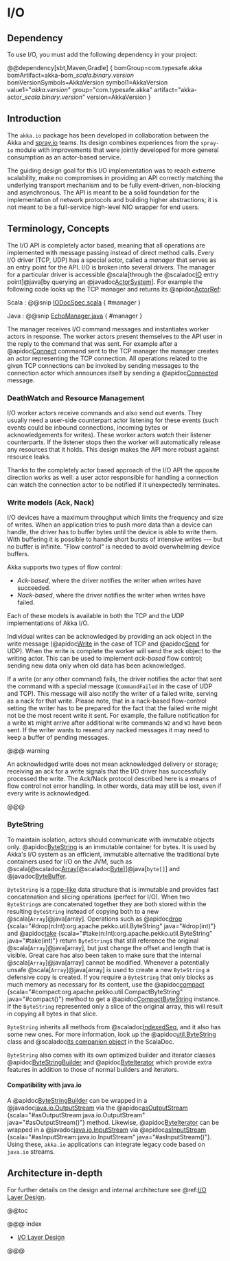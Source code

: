 # I/O

## Dependency

To use I/O, you must add the following dependency in your project:

@@dependency[sbt,Maven,Gradle] {
  bomGroup=com.typesafe.akka bomArtifact=akka-bom_$scala.binary.version$ bomVersionSymbols=AkkaVersion
  symbol1=AkkaVersion
  value1="$akka.version$"
  group="com.typesafe.akka"
  artifact="akka-actor_$scala.binary.version$"
  version=AkkaVersion
}

## Introduction

The `akka.io` package has been developed in collaboration between the Akka
and [spray.io](http://spray.io) teams. Its design combines experiences from the
`spray-io` module with improvements that were jointly developed for
more general consumption as an actor-based service.

The guiding design goal for this I/O implementation was to reach extreme
scalability, make no compromises in providing an API correctly matching the
underlying transport mechanism and to be fully event-driven, non-blocking and
asynchronous.  The API is meant to be a solid foundation for the implementation
of network protocols and building higher abstractions; it is not meant to be a
full-service high-level NIO wrapper for end users.

## Terminology, Concepts

The I/O API is completely actor based, meaning that all operations are implemented with message passing instead of
direct method calls. Every I/O driver (TCP, UDP) has a special actor, called a *manager* that serves
as an entry point for the API. I/O is broken into several drivers. The manager for a particular driver
is accessible @scala[through the @scaladoc[IO](pekko.io.IO$) entry point]@java[by querying an @javadoc[ActorSystem](pekko.actor.ActorSystem)]. For example the following code
looks up the TCP manager and returns its @apidoc[ActorRef](actor.ActorRef):

Scala
:  @@snip [IODocSpec.scala](/akka-docs/src/test/scala/docs/io/IODocSpec.scala) { #manager }

Java
:  @@snip [EchoManager.java](/akka-docs/src/test/java/jdocs/io/japi/EchoManager.java) { #manager }

The manager receives I/O command messages and instantiates worker actors in response. The worker actors present
themselves to the API user in the reply to the command that was sent. For example after a @apidoc[Connect](io.Tcp.Connect) command sent to
the TCP manager the manager creates an actor representing the TCP connection. All operations related to the given TCP
connections can be invoked by sending messages to the connection actor which announces itself by sending a @apidoc[Connected](io.Tcp.Connected)
message.

### DeathWatch and Resource Management

I/O worker actors receive commands and also send out events. They usually need a user-side counterpart actor listening
for these events (such events could be inbound connections, incoming bytes or acknowledgements for writes). These worker
actors *watch* their listener counterparts. If the listener stops then the worker will automatically release any
resources that it holds. This design makes the API more robust against resource leaks.

Thanks to the completely actor based approach of the I/O API the opposite direction works as well: a user actor
responsible for handling a connection can watch the connection actor to be notified if it unexpectedly terminates.

### Write models (Ack, Nack)

I/O devices have a maximum throughput which limits the frequency and size of writes. When an
application tries to push more data than a device can handle, the driver has to buffer bytes until the device
is able to write them. With buffering it is possible to handle short bursts of intensive writes --- but no buffer is infinite.
"Flow control" is needed to avoid overwhelming device buffers.

Akka supports two types of flow control:

 * *Ack-based*, where the driver notifies the writer when writes have succeeded.
 * *Nack-based*, where the driver notifies the writer when writes have failed.

Each of these models is available in both the TCP and the UDP implementations of Akka I/O.

Individual writes can be acknowledged by providing an ack object in the write message (@apidoc[Write](io.Tcp.Write) in the case of TCP and
@apidoc[Send](io.Udp.Send) for UDP). When the write is complete the worker will send the ack object to the writing actor. This can be
used to implement *ack-based* flow control; sending new data only when old data has been acknowledged.

If a write (or any other command) fails, the driver notifies the actor that sent the command with a special message
(`CommandFailed` in the case of UDP and TCP). This message will also notify the writer of a failed write, serving as a
nack for that write. Please note, that in a nack-based flow-control setting the writer has to be prepared for the fact
that the failed write might not be the most recent write it sent. For example, the failure notification for a write
`W1` might arrive after additional write commands `W2` and `W3` have been sent. If the writer wants to resend any
nacked messages it may need to keep a buffer of pending messages.

@@@ warning

An acknowledged write does not mean acknowledged delivery or storage; receiving an ack for a write signals that
the I/O driver has successfully processed the write. The Ack/Nack protocol described here is a means of flow control
not error handling. In other words, data may still be lost, even if every write is acknowledged.

@@@

### ByteString

To maintain isolation, actors should communicate with immutable objects only. @apidoc[ByteString](util.ByteString) is an
immutable container for bytes. It is used by Akka's I/O system as an efficient, immutable alternative
the traditional byte containers used for I/O on the JVM, such as @scala[@scaladoc[Array](scala.Array)[@scaladoc[Byte](scala.Byte)]]@java[`byte[]`] and @javadoc[ByteBuffer](java.nio.ByteBuffer).

`ByteString` is a [rope-like](https://en.wikipedia.org/wiki/Rope_\(computer_science\)) data structure that is immutable
and provides fast concatenation and slicing operations (perfect for I/O). When two `ByteString`s are concatenated
together they are both stored within the resulting `ByteString` instead of copying both to a new @scala[`Array`]@java[array]. Operations
such as @apidoc[drop](util.ByteString) {scala="#drop(n:Int):org.apache.pekko.util.ByteString" java="#drop(int)"} and @apidoc[take](util.ByteString) {scala="#take(n:Int):org.apache.pekko.util.ByteString" java="#take(int)"} return `ByteString`s that still reference the original @scala[`Array`]@java[array], but just change the
offset and length that is visible. Great care has also been taken to make sure that the internal @scala[`Array`]@java[array] cannot be
modified. Whenever a potentially unsafe @scala[`Array`]@java[array] is used to create a new `ByteString` a defensive copy is created. If
you require a `ByteString` that only blocks as much memory as necessary for its content, use the @apidoc[compact](util.ByteString) {scala="#compact:org.apache.pekko.util.CompactByteString" java="#compact()"} method to
get a @apidoc[CompactByteString](util.CompactByteString) instance. If the `ByteString` represented only a slice of the original array, this will
result in copying all bytes in that slice.

`ByteString` inherits all methods from @scaladoc[IndexedSeq](scala.collection.immutable.IndexedSeq), and it also has some new ones. For more information, look up the @apidoc[util.ByteString](util.ByteString) class and @scaladoc[its companion object](util.ByteString$) in the ScalaDoc.

`ByteString` also comes with its own optimized builder and iterator classes @apidoc[ByteStringBuilder](util.ByteStringBuilder) and
@apidoc[ByteIterator](util.ByteIterator) which provide extra features in addition to those of normal builders and iterators.

#### Compatibility with java.io

A @apidoc[ByteStringBuilder](util.ByteStringBuilder) can be wrapped in a @javadoc[java.io.OutputStream](java.io.OutputStream) via the @apidoc[asOutputStream](util.ByteStringBuilder) {scala="#asOutputStream:java.io.OutputStream" java="#asOutputStream()"} method. Likewise, @apidoc[ByteIterator](util.ByteIterator) can be wrapped in a @javadoc[java.io.InputStream](java.io.InputStream) via @apidoc[asInputStream](util.ByteIterator) {scala="#asInputStream:java.io.InputStream" java="#asInputStream()"}. Using these, `akka.io` applications can integrate legacy code based on `java.io` streams.

## Architecture in-depth

For further details on the design and internal architecture see @ref:[I/O Layer Design](common/io-layer.md).

@@toc

@@@ index

* [I/O Layer Design](common/io-layer.md)

@@@
